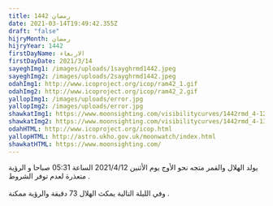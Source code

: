 ```yaml
---
title: رمضان 1442
date: 2021-03-14T19:49:42.355Z
draft: "false"
hijryMonth: رمضان
hijryYear: 1442
firstDayName: الاربعاء
firstDayDate: 2021/3/14
sayeghImg1: /images/uploads/1sayghrmd1442.jpeg
sayeghImg2: /images/uploads/2sayghrmd1442.jpeg
odahImg1: http://www.icoproject.org/icop/ram42_1.gif
odahImg2: http://www.icoproject.org/icop/ram42_2.gif
yallopImg1: /images/uploads/error.jpg
yallopImg2: /images/uploads/error.jpg
shawkatImg1: https://www.moonsighting.com/visibilitycurves/1442rmd_4-12-2021.gif
shawkatImg2: https://www.moonsighting.com/visibilitycurves/1442rmd_4-13-2021.gif
odahHTML: http://www.icoproject.org/icop.html
yallopHTML: http://astro.ukho.gov.uk/moonwatch/index.html
shawkatHTML: https://www.moonsighting.com/
---
```

يولد الهلال والقمر متجه نحو الأوج يوم الأثنين 2021/4/12 الساعة 05:31 صباحا و الرؤية متعذرة لعدم توفر الشروط .\
\
وفي الليلة التالية يمكث الهلال 73 دقيقة والرؤية ممكنة .